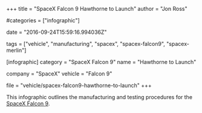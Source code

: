 +++
title = "SpaceX Falcon 9 Hawthorne to Launch"
author = "Jon Ross"

#categories = ["infographic"]

date = "2016-09-24T15:59:16.994036Z"

tags = ["vehicle", "manufacturing", "spacex", "spacex-falcon9", "spacex-merlin"]

[infographic]
category = "SpaceX Falcon 9"
name = "Hawthorne to Launch"

company = "SpaceX"
vehicle = "Falcon 9"

file = "vehicle/spacex-falcon9-hawthorne-to-launch"
+++

This infographic outlines the manufacturing and testing procedures for
the [SpaceX Falcon 9](/tags/spacex-falcon9).

<!--more-->
